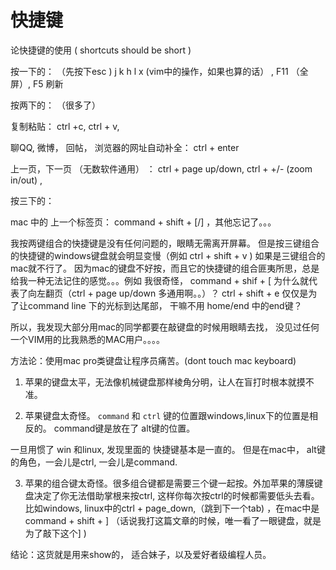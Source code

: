 # 快捷键

论快捷键的使用 ( shortcuts should be short )

按一下的： （先按下esc )  j k h l x (vim中的操作，如果也算的话） , F11 （全屏）, F5 刷新

按两下的： （很多了）

复制粘贴： ctrl +c, ctrl + v,

聊QQ, 微博， 回帖， 浏览器的网址自动补全： ctrl + enter

上一页，下一页 （无数软件通用） ： ctrl + page up/down,  ctrl + +/- (zoom in/out) ,

按三下的：

mac 中的 上一个标签页： command + shift + [/]   ，其他忘记了。。。

我按两键组合的快捷键是没有任何问题的，眼睛无需离开屏幕。 但是按三键组合的快捷键的windows键盘就会明显变慢（例如  ctrl + shift + v ) 如果是三键组合的mac就不行了。 因为mac的键盘不好按，而且它的快捷键的组合匪夷所思，总是给我一种无法记住的感觉。。。例如 我很奇怪， command + shif + [ 为什么就代表了向左翻页（ctrl + page up/down 多通用啊。。）？ ctrl + shift + e 仅仅是为了让command line 下的光标到达尾部， 干嘛不用 home/end 中的end键？

所以，我发现大部分用mac的同学都要在敲键盘的时候用眼睛去找， 没见过任何一个VIM用的比我熟悉的MAC用户。。。。


方法论：使用mac pro类键盘让程序员痛苦。(dont touch mac keyboard)

1. 苹果的键盘太平，无法像机械键盘那样棱角分明，让人在盲打时根本就摸不准。

2. 苹果键盘太奇怪。 `command` 和 `ctrl` 键的位置跟windows,linux下的位置是相反的。 command键是放在了 alt键的位置。

一旦用惯了 win 和linux, 发现里面的 快捷键基本是一直的。 但是在mac中， alt键的角色，一会儿是ctrl, 一会儿是command.

3. 苹果的组合键太奇怪。很多组合键都是需要三个键一起按。外加苹果的薄膜键盘决定了你无法借助掌根来按ctrl, 这样你每次按ctrl的时候都需要低头去看。  比如windows, linux中的ctrl + page_down,（跳到下一个tab) ，在mac中是 command + shift + ] （话说我打这篇文章的时候，唯一看了一眼键盘，就是为了敲下这个] )

结论：这货就是用来show的， 适合妹子，以及爱好者级编程人员。
